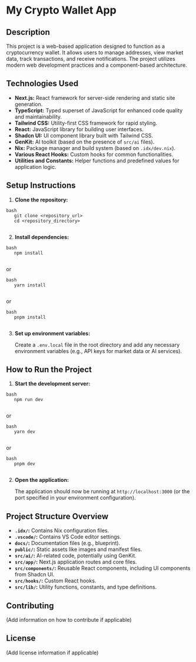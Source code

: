 # My Crypto Wallet App

## Description

This project is a web-based application designed to function as a cryptocurrency wallet. It allows users to manage addresses, view market data, track transactions, and receive notifications. The project utilizes modern web development practices and a component-based architecture.

## Technologies Used

* **Next.js:** React framework for server-side rendering and static site generation.
* **TypeScript:** Typed superset of JavaScript for enhanced code quality and maintainability.
* **Tailwind CSS:** Utility-first CSS framework for rapid styling.
* **React:** JavaScript library for building user interfaces.
* **Shadcn UI:** UI component library built with Tailwind CSS.
* **GenKit:** AI toolkit (based on the presence of `src/ai` files).
* **Nix:** Package manager and build system (based on `.idx/dev.nix`).
* **Various React Hooks:** Custom hooks for common functionalities.
* **Utilities and Constants:** Helper functions and predefined values for application logic.

## Setup Instructions

1. **Clone the repository:**
```
bash
   git clone <repository_url>
   cd <repository_directory>
   
```
2. **Install dependencies:**
```
bash
   npm install
   
```
or
```
bash
   yarn install
   
```
or
```
bash
   pnpm install
   
```
3. **Set up environment variables:**

   Create a `.env.local` file in the root directory and add any necessary environment variables (e.g., API keys for market data or AI services).

## How to Run the Project

1. **Start the development server:**
```
bash
   npm run dev
   
```
or
```
bash
   yarn dev
   
```
or
```
bash
   pnpm dev
   
```
2. **Open the application:**

   The application should now be running at `http://localhost:3000` (or the port specified in your environment configuration).

## Project Structure Overview

* **`.idx/`:** Contains Nix configuration files.
* **`.vscode/`:** Contains VS Code editor settings.
* **`docs/`:** Documentation files (e.g., blueprint).
* **`public/`:** Static assets like images and manifest files.
* **`src/ai/`:** AI-related code, potentially using GenKit.
* **`src/app/`:** Next.js application routes and core files.
* **`src/components/`:** Reusable React components, including UI components from Shadcn UI.
* **`src/hooks/`:** Custom React hooks.
* **`src/lib/`:** Utility functions, constants, and type definitions.

## Contributing

(Add information on how to contribute if applicable)

## License

(Add license information if applicable)